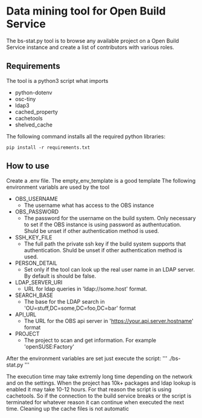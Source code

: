 # Data mining tool for Open Build Service
The bs-stat.py tool is to browse any available project on a Open Build Service instance and create a list of contributors with various roles.
## Requirements

The tool is a python3 script what imports

* python-dotenv
* osc-tiny
* ldap3
* cached_property
* cachetools
* shelved_cache

The following command installs all the required python libraries:
```
pip install -r requirements.txt
```

## How to use
Create a .env file. The empty_env_template is a good template
The following environment variabls are used by the tool
  
* OBS_USERNAME
  + The username what has access to the OBS instance
* OBS_PASSWORD
  + The password for the username on the build system. Only necessary to set if the OBS instance is using password as authentucation. Shuld be unset if other authentication method is used.
* SSH_KEY_FILE
  + The full path the private ssh key if the build system supports that authentication. Shuld be unset if other authentication method is used.
* PERSON_DETAIL
  + Set only if the tool can look up the real user name in an LDAP server. By default is should be false.
* LDAP_SERVER_URI
  + URL for ldap queries in 'ldap://some.host' format. 
* SEARCH_BASE
  + The base for the LDAP search in 'OU=stuff,DC=some,DC=foo,DC=bar' format
* API_URL
  + The URL for the OBS api server in 'https://your.api.server.hostname' format
* PROJECT
  + The project to scan and get information. For example 'openSUSE:Factory'

After the environment variables are set just execute the script:
'''
./bs-stat.py
'''

The execution time may take extremly long time depending on the network and on the settings. When the project has 10k+ packages and ldap lookup is enabled it may take 10-12 hours.
For that reason the script is using cachetools. So if the connection to the build service breaks or the script is terminated for whatever reason it can continue when executed the next time.
Cleaning up the cache files is not automatic
